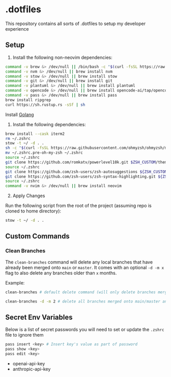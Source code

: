 # .dotfiles

This repository contains all sorts of .dotfiles to setup my developer experience

## Setup

1. Install the following non-neovim dependencies:

```sh
command -v brew &> /dev/null || /bin/bash -c "$(curl -fsSL https://raw.githubusercontent.com/Homebrew/install/HEAD/install.sh)"
command -v nvm &> /dev/null || brew install nvm
command -v stow &> /dev/null || brew install stow
command -v git &> /dev/null || brew install git
command -v plantuml &> /dev/null || brew install plantuml
command -v opencode &> /dev/null || brew install opencode-ai/tap/opencode
command -v pass &> /dev/null || brew install pass
brew install ripgrep
curl https://sh.rustup.rs -sSf | sh
```

Install [Golang](https://go.dev/doc/install)

1. Install the following dependencies:

```sh
brew install --cask iterm2
rm ~/.zshrc
stow -t ~/ -d . .
sh -c "$(curl -fsSL https://raw.githubusercontent.com/ohmyzsh/ohmyzsh/master/tools/install.sh)" # The .zshrc file may get overwritten and moved to ~/.zshrc.pre-oh-my-zsh
mv ~/.zshrc.pre-oh-my-zsh ~/.zshrc
source ~/.zshrc
git clone https://github.com/romkatv/powerlevel10k.git $ZSH_CUSTOM/themes/powerlevel10k
source ~/.zshrc
git clone https://github.com/zsh-users/zsh-autosuggestions ${ZSH_CUSTOM:-~/.oh-my-zsh/custom}/plugins/zsh-autosuggestions
git clone https://github.com/zsh-users/zsh-syntax-highlighting.git ${ZSH_CUSTOM:-~/.oh-my-zsh/custom}/plugins/zsh-syntax-highlighting
source ~/.zshrc
command -v nvim &> /dev/null || brew install neovim
```

2. Apply Changes

Run the following script from the root of the project (assuming repo is cloned to home directory):

```sh
stow -t ~/ -d . .
```

## Custom Commands

### Clean Branches

The `clean-branches` command will delete any local branches that have already been merged onto `main` or `master`. It comes with an optional `-d -m x` flag to also delete any branches older than `x` months.

Example:

```sh
clean-branches # default delete command (will only delete branches merged directly onto main/master)

clean-branches -d -m 2 # delete all branches merged onto main/master and any branch 2 months or older
```

## Secret Env Variables

Below is a list of secret passwords you will need to set or update the `.zshrc` file to ignore them

```sh
pass insert <key> # Insert key's value as part of password
pass show <key>
pass edit <key>
```

- openai-api-key
- anthropic-api-key
